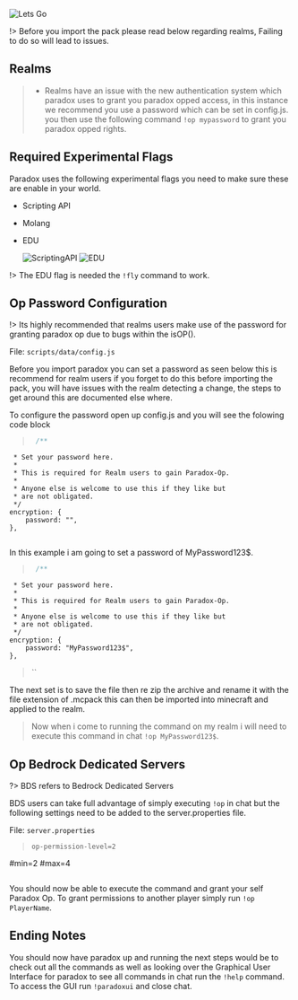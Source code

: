 <img src="https://i.imgur.com/oi5NwOp.png" alt="Lets Go"> </img>

!> Before you import the pack please read below regarding realms, Failing to do so will lead to issues.

## Realms

> -   Realms have an issue with the new authentication system which paradox uses to grant you paradox opped access, in this instance we recommend you use a password which can be set in config.js. you then use the following command `!op mypassword` to grant you paradox opped rights.

## Required Experimental Flags

Paradox uses the following experimental flags you need to make sure these are enable in your world.

-   Scripting API
-   Molang
-   EDU

    <img src ="https://i.imgur.com/bR8AmXn.png" alt="ScriptingAPI"></img>
    <img src ="https://i.imgur.com/djOZoqH.png" alt="EDU"></img>

!> The EDU flag is needed the `!fly` command to work.

## Op Password Configuration

!> Its highly recommended that realms users make use of the password for granting paradox op due to bugs within the isOP().

File: ``scripts/data/config.js``

Before you import paradox you can set a password as seen below this is recommend for realm users if you forget to do this before importing the pack, you will have issues with the realm detecting a change, the steps to get around this are documented else where.

To configure the password open up config.js and you will see the folowing code block 

> ```js
>  /**
     * Set your password here.
     *
     * This is required for Realm users to gain Paradox-Op.
     *
     * Anyone else is welcome to use this if they like but
     * are not obligated.
     */
    encryption: {
        password: "",
    },
> ```

In this example i am going to set a password of MyPassword123$.
> ```js
>  /**
     * Set your password here.
     *
     * This is required for Realm users to gain Paradox-Op.
     *
     * Anyone else is welcome to use this if they like but
     * are not obligated.
     */
    encryption: {
        password: "MyPassword123$",
    },
> ``

The next set is to save the file then re zip the archive and rename it with the file extension of .mcpack this can then be imported into minecraft and applied to the realm.

> Now when i come to running the command on my realm i will need to execute this command in chat `!op MyPassword123$`.

## Op Bedrock Dedicated Servers

?> BDS refers to Bedrock Dedicated Servers

BDS users can take full advantage of simply executing `!op` in chat but the following settings need to be added to the server.properties file.

File: `server.properties`

> ```server.properties
> op-permission-level=2
#min=2
#max=4
> ```

You should now be able to execute the command and grant your self Paradox Op.
To grant permissions to another player simply run `!op PlayerName`.

## Ending Notes
You should now have paradox up and running the next steps would be to check out all the commands as well as looking over the Graphical User Interface for paradox to see all commands in chat run the `!help` command. To access the GUI run `!paradoxui` and close chat.  